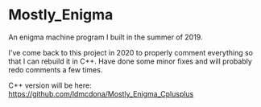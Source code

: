 # Mostly_Enigma
An enigma machine program I built in the summer of 2019.

I've come back to this project in 2020 to properly comment everything so that I can rebuild it in C++.
Have done some minor fixes and will probably redo comments a few times.

C++ version will be here: https://github.com/ldmcdona/Mostly_Enigma_Cplusplus
